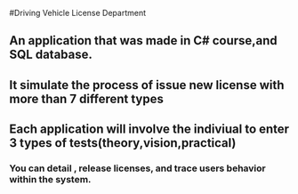 #Driving Vehicle License Department
## An application that was made in C# course,and SQL database.
## It simulate the process of issue new license with more than 7 different types
## Each application will involve the indiviual to enter 3 types of tests(theory,vision,practical)
### You can detail , release licenses, and trace users behavior  within the system. 
